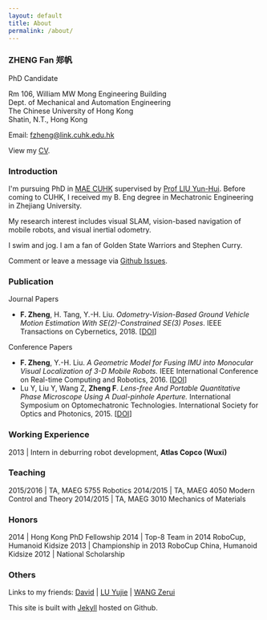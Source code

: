 ```yaml
---
layout: default
title: About
permalink: /about/
---
```


### ZHENG Fan 郑帆

PhD Candidate

Rm 106, William MW Mong Engineering Building<br>
Dept. of Mechanical and Automation Engineering<br>
The Chinese University of Hong Kong <br>
Shatin, N.T., Hong Kong

Email: [fzheng@link.cuhk.edu.hk](mailto:fzheng@link.cuhk.edu.hk)

View my [CV](/files/CV2018.pdf).

### Introduction

I'm pursuing PhD in [MAE CUHK](http://www.mae.cuhk.edu.hk) supervised by [Prof LIU Yun-Hui](http://www.mae.cuhk.edu.hk/people/list.php?name=yhliu). Before coming to CUHK, I received my B. Eng degree in Mechatronic Engineering in Zhejiang University.

My research interest includes visual SLAM, vision-based navigation of mobile robots, and visual inertial odometry.


I swim and jog. I am a fan of Golden State Warriors and Stephen Curry.

Comment or leave a message via [Github Issues](https://github.com/izhengfan/izhengfan.github.io/issues).

### Publication

Journal Papers

* __F. Zheng__, H. Tang, Y.-H. Liu. _Odometry-Vision-Based Ground Vehicle Motion Estimation With SE(2)-Constrained SE(3) Poses_. IEEE Transactions on Cybernetics, 2018. \[[DOI](https://doi.org/10.1109/TCYB.2018.2831900)\]

Conference Papers

* __F. Zheng__, Y.-H. Liu. _A Geometric Model for Fusing IMU into Monocular Visual Localization of 3-D Mobile Robots._ IEEE International Conference on Real-time Computing and Robotics, 2016. \[[DOI](https://doi.org/10.1109/RCAR.2016.7784043)\]
* Lu Y, Liu Y, Wang Z, __Zheng F__. _Lens-free And Portable Quantitative Phase Microscope Using A Dual-pinhole Aperture._ International Symposium on Optomechatronic Technologies. International Society for Optics and Photonics, 2015. \[[DOI](https://doi.org/10.1051/matecconf/20153204002)\]


### Working Experience

2013 |  Intern in deburring robot development, __Atlas Copco (Wuxi)__

### Teaching

2015/2016	|  TA, MAEG 5755 Robotics
2014/2015   |  TA, MAEG 4050 Modern Control and Theory
2014/2015   |  TA, MAEG 3010 Mechanics of Materials

### Honors

2014	| Hong Kong PhD Fellowship
2014	| Top-8 Team in 2014 RoboCup, Humanoid Kidsize
2013	| Championship in 2013 RoboCup China, Humanoid Kidsize
2012	| National Scholarship

### Others

Links to my friends: [David](http://www.mypolyuweb.hk/dnavar/) \| [LU Yujie](http://www.mae.cuhk.edu.hk/~yjlu/) \| [WANG Zerui](http://www.wangzerui.com)

This site is built with [Jekyll](http://jekyllrb.com/) hosted on Github.
